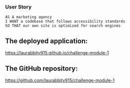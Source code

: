 ### User Story

```
AS A marketing agency
I WANT a codebase that follows accessibility standards
SO THAT our own site is optimized for search engines
```

## The deployed application: 
https://laurabbity915.github.io/challenge-module-1

## The GitHub repository:
https://github.com/laurabbity915/challenge-module-1